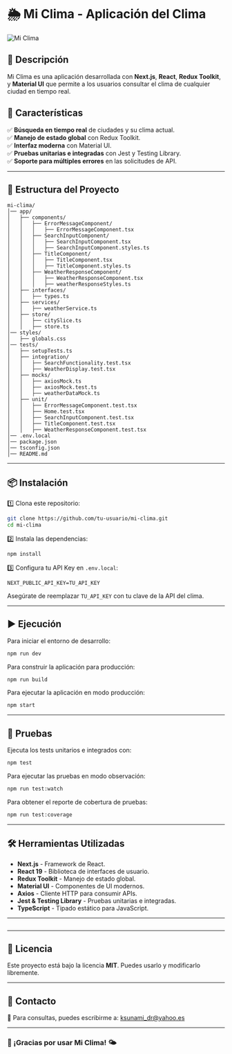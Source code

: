 # 🌦 Mi Clima - Aplicación del Clima

![Mi Clima](docs/banner.png) <!-- Puedes cambiar la ruta de la imagen -->

## 📌 Descripción
Mi Clima es una aplicación desarrollada con **Next.js**, **React**, **Redux Toolkit**, y **Material UI** que permite a los usuarios consultar el clima de cualquier ciudad en tiempo real.

## 🚀 Características
✅ **Búsqueda en tiempo real** de ciudades y su clima actual.  
✅ **Manejo de estado global** con Redux Toolkit.  
✅ **Interfaz moderna** con Material UI.  
✅ **Pruebas unitarias e integradas** con Jest y Testing Library.  
✅ **Soporte para múltiples errores** en las solicitudes de API.  

---

## 📂 Estructura del Proyecto

```
mi-clima/
│── app/
│   ├── components/
│   │   ├── ErrorMessageComponent/
│   │   │   ├── ErrorMessageComponent.tsx
│   │   ├── SearchInputComponent/
│   │   │   ├── SearchInputComponent.tsx
│   │   │   ├── SearchInputComponent.styles.ts
│   │   ├── TitleComponent/
│   │   │   ├── TitleComponent.tsx
│   │   │   ├── TitleComponent.styles.ts
│   │   ├── WeatherResponseComponent/
│   │   │   ├── WeatherResponseComponent.tsx
│   │   │   ├── weatherResponseStyles.ts
│   ├── interfaces/
│   │   ├── types.ts
│   ├── services/
│   │   ├── weatherService.ts
│   ├── store/
│   │   ├── citySlice.ts
│   │   ├── store.ts
│── styles/
│   ├── globals.css
│── tests/
│   ├── setupTests.ts
│   ├── integration/
│   │   ├── SearchFunctionality.test.tsx
│   │   ├── WeatherDisplay.test.tsx
│   ├── mocks/
│   │   ├── axiosMock.ts
│   │   ├── axiosMock.test.ts
│   │   ├── weatherDataMock.ts
│   ├── unit/
│   │   ├── ErrorMessageComponent.test.tsx
│   │   ├── Home.test.tsx
│   │   ├── SearchInputComponent.test.tsx
│   │   ├── TitleComponent.test.tsx
│   │   ├── WeatherResponseComponent.test.tsx
│── .env.local
│── package.json
│── tsconfig.json
│── README.md
```

---

## 📦 Instalación

1️⃣ Clona este repositorio:

```bash
git clone https://github.com/tu-usuario/mi-clima.git
cd mi-clima
```

2️⃣ Instala las dependencias:

```bash
npm install
```

3️⃣ Configura tu API Key en `.env.local`:

```plaintext
NEXT_PUBLIC_API_KEY=TU_API_KEY
```

Asegúrate de reemplazar `TU_API_KEY` con tu clave de la API del clima.

---

## ▶️ Ejecución

Para iniciar el entorno de desarrollo:

```bash
npm run dev
```

Para construir la aplicación para producción:

```bash
npm run build
```

Para ejecutar la aplicación en modo producción:

```bash
npm start
```

---

## 🧪 Pruebas

Ejecuta los tests unitarios e integrados con:

```bash
npm test
```

Para ejecutar las pruebas en modo observación:

```bash
npm run test:watch
```

Para obtener el reporte de cobertura de pruebas:

```bash
npm run test:coverage
```

---

## 🛠 Herramientas Utilizadas

- **Next.js** - Framework de React.
- **React 19** - Biblioteca de interfaces de usuario.
- **Redux Toolkit** - Manejo de estado global.
- **Material UI** - Componentes de UI modernos.
- **Axios** - Cliente HTTP para consumir APIs.
- **Jest & Testing Library** - Pruebas unitarias e integradas.
- **TypeScript** - Tipado estático para JavaScript.

---



```markdown

```



---

## 📄 Licencia

Este proyecto está bajo la licencia **MIT**. Puedes usarlo y modificarlo libremente.

---


## 📧 Contacto

📩 Para consultas, puedes escribirme a: [ksunami_dr@yahoo.es](mailto:ksunami_dr@yahoo.es)

---

### 🚀 ¡Gracias por usar Mi Clima! 🌤
